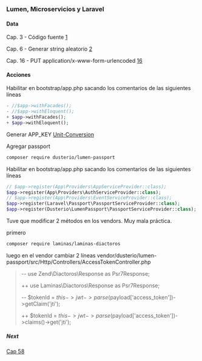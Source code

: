 ### Lumen, Microservicios y Laravel

#### Data

Cap. 3 - Código fuente [1](https://www.udemy.com/course/microservicios-con-lumen-una-arquitectura-orientada-a-servicios/learn/lecture/12176980#overview)


Cap. 6 - Generar string aleatorio [2](http://www.unit-conversion.info/texttools/random-string-generator/)

Cap. 16 - PUT application/x-www-form-urlencoded [16](https://www.udemy.com/course/microservicios-con-lumen-una-arquitectura-orientada-a-servicios/learn/lecture/12177192#overview)


#### Acciones

Habilitar en bootstrap/app.php sacando los comentarios de las siguientes líneas

```php
- //$app->withFacades();
- //$app->withEloquent();
+ $app->withFacades();
+ $app->withEloquent();
```

Generar APP_KEY
[Unit-Conversion](http://www.unit-conversion.info/texttools/random-string-generator/)

Agregar passport

```bash
composer require dusterio/lumen-passport
```


Habilitar en bootstrap/app.php sacando los comentarios de las siguientes líneas

```php
// $app->register(App\Providers\AppServiceProvider::class);
$app->register(App\Providers\AuthServiceProvider::class);
// $app->register(App\Providers\EventServiceProvider::class);
$app->register(Laravel\Passport\PassportServiceProvider::class);
$app->register(Dusterio\LumenPassport\PassportServiceProvider::class);
```
Tuve que modificar 2 métodos en los vendors. Muy mala práctica.

primero 
```bash
composer require laminas/laminas-diactoros
```

luego en el vendor cambiar 2 líneas
vendor/dusterio/lumen-passport/src/Http/Controllers/AccessTokenController.php

> -- use Zend\Diactoros\Response as Psr7Response;
>
> ++ use Laminas\Diactoros\Response as Psr7Response;
> 
> -- $tokenId = $this->jwt->parse($payload['access_token'])->getClaim('jti');
> 
> ++ $tokenId = $this->jwt->parse($payload['access_token'])->claims()->get('jti');


##### Next
[Cap 58](https://www.udemy.com/course/microservicios-con-lumen-una-arquitectura-orientada-a-servicios/learn/lecture/16878040#questions/15098794)

